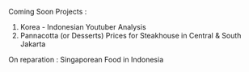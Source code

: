 Coming Soon Projects :
1. Korea - Indonesian Youtuber Analysis
2. Pannacotta (or Desserts) Prices for Steakhouse in Central & South Jakarta

On reparation : Singaporean Food in Indonesia
